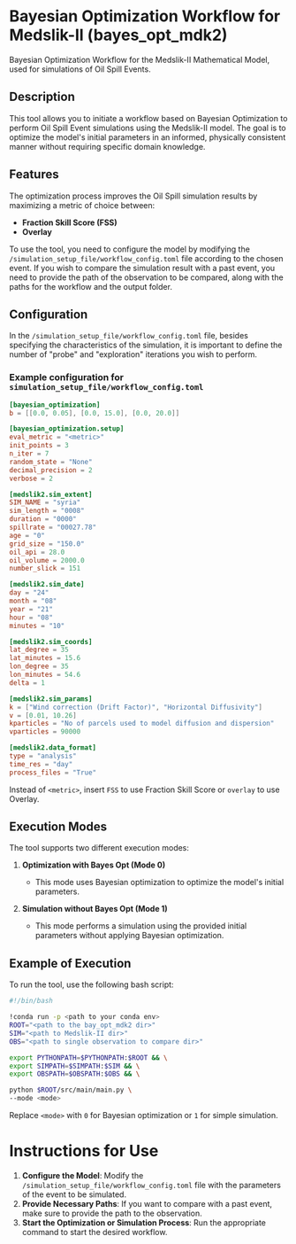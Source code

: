 # Bayesian Optimization Workflow for Medslik-II (bayes_opt_mdk2)

Bayesian Optimization Workflow for the Medslik-II Mathematical Model, used for simulations of Oil Spill Events.

## Description

This tool allows you to initiate a workflow based on Bayesian Optimization to perform Oil Spill Event simulations using the Medslik-II model. The goal is to optimize the model's initial parameters in an informed, physically consistent manner without requiring specific domain knowledge.

## Features

The optimization process improves the Oil Spill simulation results by maximizing a metric of choice between:

- **Fraction Skill Score (FSS)**
- **Overlay**

To use the tool, you need to configure the model by modifying the `/simulation_setup_file/workflow_config.toml` file according to the chosen event. If you wish to compare the simulation result with a past event, you need to provide the path of the observation to be compared, along with the paths for the workflow and the output folder.

## Configuration

In the `/simulation_setup_file/workflow_config.toml` file, besides specifying the characteristics of the simulation, it is important to define the number of "probe" and "exploration" iterations you wish to perform.

### Example configuration for `simulation_setup_file/workflow_config.toml`

```toml
[bayesian_optimization]
b = [[0.0, 0.05], [0.0, 15.0], [0.0, 20.0]]

[bayesian_optimization.setup]
eval_metric = "<metric>"
init_points = 3
n_iter = 7
random_state = "None"
decimal_precision = 2
verbose = 2

[medslik2.sim_extent]
SIM_NAME = "syria"
sim_length = "0008"
duration = "0000"
spillrate = "00027.78"
age = "0"
grid_size = "150.0"
oil_api = 28.0
oil_volume = 2000.0
number_slick = 151

[medslik2.sim_date]
day = "24"
month = "08"
year = "21"
hour = "08"
minutes = "10"

[medslik2.sim_coords]
lat_degree = 35
lat_minutes = 15.6
lon_degree = 35
lon_minutes = 54.6
delta = 1

[medslik2.sim_params]
k = ["Wind correction (Drift Factor)", "Horizontal Diffusivity"]
v = [0.01, 10.26]
kparticles = "No of parcels used to model diffusion and dispersion"
vparticles = 90000

[medslik2.data_format]
type = "analysis"
time_res = "day"
process_files = "True"
```

Instead of `<metric>`, insert `FSS` to use Fraction Skill Score or `overlay` to use Overlay.

## Execution Modes
The tool supports two different execution modes:

1. **Optimization with Bayes Opt (Mode 0)**
   - This mode uses Bayesian optimization to optimize the model's initial parameters.

2. **Simulation without Bayes Opt (Mode 1)**
   - This mode performs a simulation using the provided initial parameters without applying Bayesian optimization.

## Example of Execution
To run the tool, use the following bash script:

```bash
#!/bin/bash

!conda run -p <path to your conda env>
ROOT="<path to the bay_opt_mdk2 dir>"
SIM="<path to Medslik-II dir>"
OBS="<path to single observation to compare dir>"

export PYTHONPATH=$PYTHONPATH:$ROOT && \
export SIMPATH=$SIMPATH:$SIM && \
export OBSPATH=$OBSPATH:$OBS && \

python $ROOT/src/main/main.py \
--mode <mode>
```

Replace `<mode>` with `0` for Bayesian optimization or `1` for simple simulation.

# Instructions for Use
1. **Configure the Model**: Modify the `/simulation_setup_file/workflow_config.toml` file with the parameters of the event to be simulated.
2. **Provide Necessary Paths**: If you want to compare with a past event, make sure to provide the path to the observation.
3. **Start the Optimization or Simulation Process**: Run the appropriate command to start the desired workflow.
